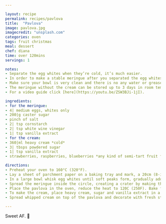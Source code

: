 ```yaml
---

layout: recipe
permalink: recipes/pavlova
title:  "Pavlova"
image: pavlova.jpg
imagecredit: "unsplash.com"
categories: oven
tags: fruit christmas
meal: dessert
chef: diana
time: over 120mins
servings: 1

notes: 
- Separate the egg whites when they’re cold, it’s much easier.
- In order to make a stable meringue after you separated the egg whites, bring them to room temperature.
- Make sure your bowl is very clean and there is no any water or grease, otherwise you’ll not be able to rich stiff peaks.
- The meringue without the cream can be stored up to 3 days in room temperature.
- For a video guide click [here](https://youtu.be/ZSW3BJi-1jI).

ingredients:
- for the meringue:
- 4| medium eggs, whites only
- 200|g caster sugar
- pinch of salt
- 2| tsp cornstarch
- 2| tsp white wine vinegar
- 1| tsp vanilla extract
- for the cream:
- 360|ml heavy cream *cold*
- 3| tbsps powdered sugar
- 1| tsp vanilla extract
- strawberries, raspberries, blueberries *any kind of semi-tart fruit fits perfectly*

directions:
- Preheat your oven to 160°C (320°F).
- Lay a sheet of parchment paper on a baking tray and mark, a 20cm (8-inch) circle. Turn it upside down and set it aside.
- In a large bowl whisk egg whites until soft peaks form, gradually add sugar, until stiff peaks form and the meringue looks glossy. Add white wine vinegar, cornstarch, vanilla extract and beat on low speed until incorporated.
- Spread the meringue inside the circle, creating a crater by making the sides a little higher than the middle.
- Place the pavlova in the oven, reduce the heat to 120C (250F). Bake for 75 minutes, then turn off the heat and let the Pavlova cool completely (at least 4 hours) inside the oven.
- To make the cream, place heavy cream, sugar and vanilla extract in a large bowl. Beat to stiff peaks.
- Spread whipped cream on top of the pavlova and decorate with fresh strawberries.

---
```


Sweet AF. 🔪

